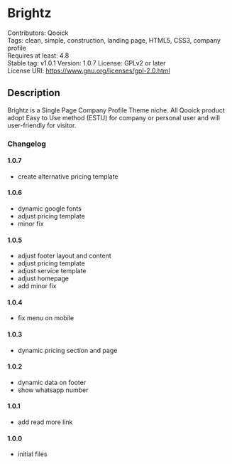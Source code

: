 # Brightz
Contributors: Qooick  
Tags: clean, simple, construction, landing page, HTML5, CSS3, company profile  
Requires at least: 4.8  
Stable tag: v1.0.1
Version: 1.0.7
License: GPLv2 or later  
License URI: https://www.gnu.org/licenses/gpl-2.0.html  

## Description
Brightz is a Single Page Company Profile Theme niche. All Qooick product adopt Easy to Use method (ESTU) for company or personal user and will user-friendly for visitor.

### Changelog

#### 1.0.7
* create alternative pricing template

#### 1.0.6
* dynamic google fonts
* adjust pricing template
* minor fix

#### 1.0.5
* adjust footer layout and content
* adjust pricing template
* adjust service template
* adjust homepage
* add minor fix

#### 1.0.4
* fix menu on mobile

#### 1.0.3
* dynamic pricing section and page

#### 1.0.2
* dynamic data on footer
* show whatsapp number

#### 1.0.1
* add read more link

#### 1.0.0
* initial files
